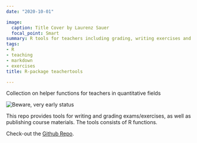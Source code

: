 ```yaml
---
date: "2020-10-01"

image:
  caption: Title Cover by Laurenz Sauer
  focal_point: Smart
summary: R tools for teachers including grading, writing exercises and course materials
tags:
- R
- teaching
- markdown
- exercises
title: R-package teachertools

---
```



Collection on helper functions for teachers in quantitative fields

![Beware, very early status](https://img.shields.io/badge/status-early%20state-red)

This repo provides tools for writing and grading exams/exercises, as well as publishing course materials.
The tools consists of R functions.


Check-out the [Github Repo](https://github.com/sebastiansauer/teachertools).


